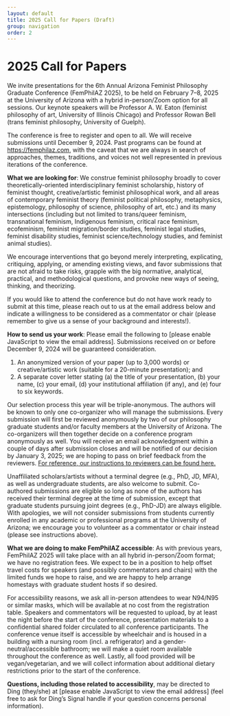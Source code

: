 ```yaml
---
layout: default
title: 2025 Call for Papers (Draft)
group: navigation
order: 2
---
```


# 2025 Call for Papers

We invite presentations for the 6th Annual Arizona Feminist Philosophy Graduate Conference (FemPhilAZ 2025), to be held on February 7–8, 2025 at the University of Arizona with a hybrid in-person/Zoom option for all sessions. Our keynote speakers will be Professor A. W. Eaton (feminist philosophy of art, University of Illinois Chicago) and Professor Rowan Bell (trans feminist philosophy, University of Guelph).

The conference is free to register and open to all. We will receive submissions until December 9, 2024. Past programs can be found at <https://femphilaz.com>, with the caveat that we are always in search of approaches, themes, traditions, and voices not well represented in previous iterations of the conference.

**What we are looking for**: We construe feminist philosophy broadly to cover theoretically-oriented interdisciplinary feminist scholarship, history of feminist thought, creative/artistic feminist philosophical work, and all areas of contemporary feminist theory (feminist political philosophy, metaphysics, epistemology, philosophy of science, philosophy of art, etc.) and its many intersections (including but not limited to trans/queer feminism, transnational feminism, Indigenous feminism, critical race feminism, ecofeminism, feminist migration/border studies, feminist legal studies, feminist disability studies, feminist science/technology studies, and feminist animal studies).

We encourage interventions that go beyond merely interpreting, explicating, critiquing, applying, or amending existing views, and favor submissions that are not afraid to take risks, grapple with the big normative, analytical, practical, and methodological questions, and provoke new ways of seeing, thinking, and theorizing.

If you would like to attend the conference but do not have work ready to submit at this time, please reach out to us at the email address below and indicate a willingness to be considered as a commentator or chair (please remember to give us a sense of your background and interests!).

<script language="JavaScript" type="text/javascript">
  var fem = "femphilaz";
  var arr = "@";
  var phil = "gmail";
  var dot = ".";
  var arizona = "com";
  var s = " ";
  document.write("<p><strong>How to send us your work</strong>: Please email the following to" + s + "<a href='" + "mail" + "to:" + fem + arr + phil + dot + arizona + "'>" + fem + arr + phil + dot + arizona + "</a>. Submissions received on or before December 9, 2024 will be guaranteed consideration.</p>");
</script>
<noscript><p><strong>How to send us your work</strong>: Please email the following to [please enable JavaScript to view the email address]. Submissions received on or before December 9, 2024 will be guaranteed consideration.</p></noscript>

1. An anonymized version of your paper (up to 3,000 words) or creative/artistic work (suitable for a 20-minute presentation); and
2. A separate cover letter stating (a) the title of your presentation, (b) your name, (c) your email, (d) your institutional affiliation (if any), and (e) four to six keywords.

Our selection process this year will be triple-anonymous. The authors will be known to only one co-organizer who will manage the submissions. Every submission will first be reviewed anonymously by two of our philosophy graduate students and/or faculty members at the University of Arizona. The co-organizers will then together decide on a conference program anonymously as well. You will receive an email acknowledgment within a couple of days after submission closes and will be notified of our decision by January 3, 2025; we are hoping to pass on brief feedback from the reviewers. [For reference, our instructions to reviewers can be found here.](https://www.femphilaz.com/2025-instructions-to-reviewers/)

Unaffiliated scholars/artists without a terminal degree (e.g., PhD, JD, MFA), as well as undergraduate students, are also welcome to submit. Co-authored submissions are eligible so long as none of the authors has received their terminal degree at the time of submission, except that graduate students pursuing joint degrees (e.g., PhD-JD) are always eligible. With apologies, we will not consider submissions from students currently enrolled in any academic or professional programs at the University of Arizona; we encourage you to volunteer as a commentator or chair instead (please see instructions above).

**What we are doing to make FemPhilAZ accessible**: As with previous years, FemPhilAZ 2025 will take place with an all hybrid in-person/Zoom format; we have no registration fees. We expect to be in a position to help offset travel costs for speakers (and possibly commentators and chairs) with the limited funds we hope to raise, and we are happy to help arrange homestays with graduate student hosts if so desired.

For accessibility reasons, we ask all in-person attendees to wear N94/N95 or similar masks, which will be available at no cost from the registration table. Speakers and commentators will be requested to upload, by at least the night before the start of the conference, presentation materials to a confidential shared folder circulated to all conference participants. The conference venue itself is accessible by wheelchair and is housed in a building with a nursing room (incl. a refrigerator) and a gender-neutral/accessible bathroom; we will make a quiet room available throughout the conference as well. Lastly, all food provided will be vegan/vegetarian, and we will collect information about additional dietary restrictions prior to the start of the conference.

<script language="JavaScript" type="text/javascript">
  var a = "arizona.edu";
  var b = ".";
  var c = "din";
  var d = " ";
  var e = "@";
  document.write("<p><strong>Questions, including those related to accessibility</strong>, may be directed to Ding (they/she) at" + d + "<a href='" + "mail" + "to:" + c + e + a + "'>" + c + e + a + "</a> (feel free to ask for Ding’s Signal handle if your question concerns personal information).</p>");
</script>
<noscript><p><strong>Questions, including those related to accessibility</strong>, may be directed to Ding (they/she) at [please enable JavaScript to view the email address] (feel free to ask for Ding’s Signal handle if your question concerns personal information).</p></noscript>